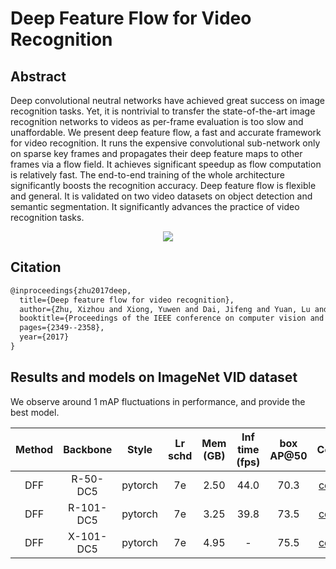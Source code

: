# Deep Feature Flow for Video Recognition

## Abstract

<!-- [ABSTRACT] -->

Deep convolutional neutral networks have achieved great success on image recognition tasks. Yet, it is nontrivial to transfer the state-of-the-art image recognition networks to videos as per-frame evaluation is too slow and unaffordable. We present deep feature flow, a fast and accurate framework for video recognition. It runs the expensive convolutional sub-network only on sparse key frames and propagates their deep feature maps to other frames via a flow field. It achieves significant speedup as flow computation is relatively fast. The end-to-end training of the whole architecture significantly boosts the recognition accuracy. Deep feature flow is flexible and general. It is validated on two video datasets on object detection and semantic segmentation. It significantly advances the practice of video recognition tasks.

<!-- [IMAGE] -->

<div align="center">
  <img src="https://user-images.githubusercontent.com/34888372/142985441-53afc070-6646-404b-869a-e967dc92bde6.png"/>
</div>

## Citation

<!-- [ALGORITHM] -->

```latex
@inproceedings{zhu2017deep,
  title={Deep feature flow for video recognition},
  author={Zhu, Xizhou and Xiong, Yuwen and Dai, Jifeng and Yuan, Lu and Wei, Yichen},
  booktitle={Proceedings of the IEEE conference on computer vision and pattern recognition},
  pages={2349--2358},
  year={2017}
}
```

## Results and models on ImageNet VID dataset

We observe around 1 mAP fluctuations in performance, and provide the best model.

| Method | Backbone  |  Style  | Lr schd | Mem (GB) | Inf time (fps) | box AP@50 |                          Config                           |                                                                                                                                                                   Download                                                                                                                                                                   |
| :----: | :-------: | :-----: | :-----: | :------: | :------------: | :-------: | :-------------------------------------------------------: | :------------------------------------------------------------------------------------------------------------------------------------------------------------------------------------------------------------------------------------------------------------------------------------------------------------------------------------------: |
|  DFF   | R-50-DC5  | pytorch |   7e    |   2.50   |      44.0      |   70.3    | [config](dff_faster-rcnn_r50-dc5_8xb1-7e_imagenetvid.py)  |   [model](https://download.openmmlab.com/mmtracking/vid/dff/dff_faster_rcnn_r50_dc5_1x_imagenetvid/dff_faster_rcnn_r50_dc5_1x_imagenetvid_20201227_213250-548911a4.pth) \| [log](https://download.openmmlab.com/mmtracking/vid/dff/dff_faster_rcnn_r50_dc5_1x_imagenetvid/dff_faster_rcnn_r50_dc5_1x_imagenetvid_20201227_213250.log.json)   |
|  DFF   | R-101-DC5 | pytorch |   7e    |   3.25   |      39.8      |   73.5    | [config](dff_faster-rcnn_r101-dc5_8xb1-7e_imagenetvid.py) | [model](https://download.openmmlab.com/mmtracking/vid/dff/dff_faster_rcnn_r101_dc5_1x_imagenetvid/dff_faster_rcnn_r101_dc5_1x_imagenetvid_20201218_172720-ad732e17.pth) \| [log](https://download.openmmlab.com/mmtracking/vid/dff/dff_faster_rcnn_r101_dc5_1x_imagenetvid/dff_faster_rcnn_r101_dc5_1x_imagenetvid_20201218_172720.log.json) |
|  DFF   | X-101-DC5 | pytorch |   7e    |   4.95   |       -        |   75.5    | [config](dff_faster-rcnn_x101-dc5_8xb1-7e_imagenetvid.py) | [model](https://download.openmmlab.com/mmtracking/vid/dff/dff_faster_rcnn_x101_dc5_1x_imagenetvid/dff_faster_rcnn_x101_dc5_1x_imagenetvid_20210819_095932-0a9e6cb5.pth) \| [log](https://download.openmmlab.com/mmtracking/vid/dff/dff_faster_rcnn_x101_dc5_1x_imagenetvid/dff_faster_rcnn_x101_dc5_1x_imagenetvid_20210819_095932.log.json) |
